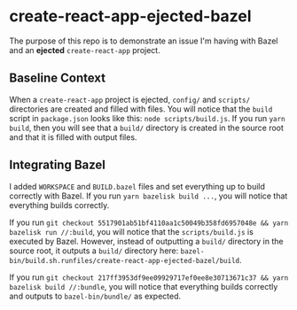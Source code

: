 # create-react-app-ejected-bazel

The purpose of this repo is to demonstrate an issue I'm having with Bazel and an **ejected** `create-react-app` project.

## Baseline Context

When a `create-react-app` project is ejected, `config/` and `scripts/` directories are created and filled with files. You will notice that the `build` script in `package.json` looks like this: `node scripts/build.js`. If you run `yarn build`, then you will see that a `build/` directory is created in the source root and that it is filled with output files.

## Integrating Bazel

I added `WORKSPACE` and `BUILD.bazel` files and set everything up to build correctly with Bazel. If you run `yarn bazelisk build ...`, you will notice that everything builds correctly.

If you run `git checkout 5517901ab51bf4110aa1c50049b358fd6957048e && yarn bazelisk run //:build`, you will notice that the `scripts/build.js` is executed by Bazel. However, instead of outputting a `build/` directory in the source root, it outputs a `build/` directory here: `bazel-bin/build.sh.runfiles/create-react-app-ejected-bazel/build`.

If you run `git checkout 217ff3953df9ee09929717ef0ee8e30713671c37 && yarn bazelisk build //:bundle`, you will notice that everything builds correctly and outputs to `bazel-bin/bundle/` as expected.
